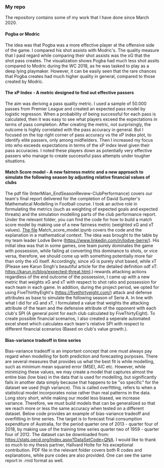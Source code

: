### My repo
The repository contains some of my work that I have done since March 2020. 

#### Pogba or Modric
The idea was that Pogba was a more effective player at the offensive side of the game. I compared his shot assists with Modric's.
The quality measure that I paid regard while comparing their shot assists was the xG that the shot pass creates. 
The visualization shows Pogba had much less shot assits compared to Modric during the WC 2018, as he was tasked to play as a deep lying playmaker.
However, it can be easily seen that the rare chances that Pogba creates had much higher quality in general, compared to those created by Modric.

#### The xP Index - A metric designed to find out effective passers
The aim was deriving a pass quality metric. I used a sample of 50.000 passes from Premier League and created an expected pass model by logistic regresson.
When a probability of being successful for each pass is calculated, then it was easy to see what players exceed the expectations in terms of pass completion. 
After creating the metric, not surprisingly, the outcome is highly correlated with the pass accuracy in general.
But I focused on the top right corner of pass accuracy vs the xP index plot, to identify elite passers, only among midfielders. 
Then I increased my focus into who exceeds expectations in terms of the xP index level given their pass accuracies. 
I noted these players down as potentially very effective passers who manage to create successful pass attempts under tougher situations. 

#### Match Score model - A new fairness metric and a new approach to simulate the following season by adjusting relative financial values of clubs
The pdf file (InterMilan_EndSeasonReview-ClubPerformance) covers our team's final report delivered for the completion of David Sumpter's Mathematical Modelling in Football course. 
I took an active role in formulating the metrics (such as weighting of expected goals and expected threats) and the simulation modelling parts of the club performance report. 
Under the relevant folder, you can find the code for how to build a match score model by making use of a new fairness metric (weighted xG and xT values). [The file](https://github.com/CaglarAltunelN/thebestpossible/blob/main/Match_score_model/Match_score_model.ipynb) Match_score_model.ipynb covers the code and the explanation in a mathematical context.
The idea was brought to the table by my team leader Lodve Berre (https://www.linkedin.com/in/lodve-berre/). 
His initial idea was that in some games, one team purely dominates the game with possession, while failing at converting this dominance to shots, or vice versa, therefore, we should come up with something potentially more fair than only the xG itself. 
Accordingly, since xG is purely shot based, while xT (Please see Karun Singh's beautiful article for the detailed definition odf xT: https://karun.in/blog/expected-threat.html.) rewards attacking actions regardless of the end outcome of the possession, I came up with a new metric that weights xG and xT with respect to shot ratio and possession for each team in each game. 
In addition, during the project period, we opted for using FiveThirthyEight's (https://fivethirtyeight.com/) attack and defense attributes as base to simulate the following season of Serie A. 
In line with what I did for xG and xT, I formulated a value that weights the attacking attribute of the team and the defensive attribute of the opponent with each club's SPI (A general point for each club calculated by FiveThirtyEight). 
To create possible financial scenarios, I also created a seperate automated excel sheet which calculates each team's relative SPI with respect to different financial scenarios (Based on club's value growth.). 

#### Bias-variance tradeoff in time series

Bias-variance tradeoff is an important concept that one must always pay regard when modelling for both prediction and forecasting purposes. 
There are several measures that provides us what the best fit is while modelling, such as minimum mean squared error (MSE), AIC etc. 
However, while minimizing these values, we may create a model that captures almost the entire bias (low bias) in the data that is used for modelling, but significantly fails in another data simply because that happens to be "so specific" for the dataset we used (high variance). 
This is called overfitting, refers to when a statistical model incorporates noise rather than real patterns in the data. 
Long story short, while making our model less biased, we increase variance. Therefore, we must build models that can be generalized so that we reach more or less the same accuracy when tested on a different dataset. 
Below code provides an example of bias-variance tradeoff and overfitting in time series. 
The target is to forecast final consumption expenditure of Australia, for the period quarter one of 2013 - quarter four of 2018, by making use of the training time series quarter two of 1959 - quarter four of 2012. 
The dataset can be downloaded from: https://stats.oecd.org/Index.aspx?DataSetCode=QNA. 
I would like to thank so much to my thesis partner, Hallvard Holte for his exceptional contribution. PDF file in the relevant folder covers both R codes and explanations, while pure codes are also provided. One can see the same report in .rmd format as well. 


